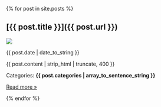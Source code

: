 {% for post in site.posts %}

[{{ post.title }}]({{ post.url }})
----------------

<div class="post">

<a href="{{ post.url }}"><img class="leftfloat" src="/images{{ post.url }}.png" /></a>

<p>{{ post.date | date_to_string }}</p>

<p>{{ post.content | strip_html | truncate, 400 }}</p>

<p>Categories: <strong>{{ post.categories | array_to_sentence_string }}</strong></p>

<p class="rightfloat"><a href="{{ post.url }}">Read more &raquo;</a></p>

</div>

{% endfor %}
